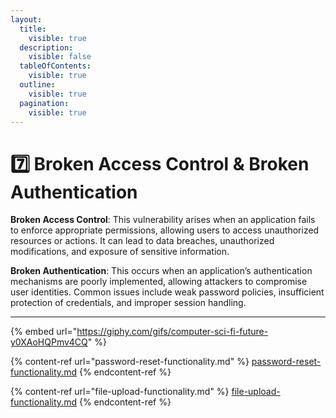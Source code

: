```yaml
---
layout:
  title:
    visible: true
  description:
    visible: false
  tableOfContents:
    visible: true
  outline:
    visible: true
  pagination:
    visible: true
---
```


# 7️⃣ Broken Access Control & Broken Authentication

**Broken Access Control**: This vulnerability arises when an application fails to enforce appropriate permissions, allowing users to access unauthorized resources or actions. It can lead to data breaches, unauthorized modifications, and exposure of sensitive information.

**Broken Authentication**: This occurs when an application’s authentication mechanisms are poorly implemented, allowing attackers to compromise user identities. Common issues include weak password policies, insufficient protection of credentials, and improper session handling.

***

{% embed url="https://giphy.com/gifs/computer-sci-fi-future-y0XAoHQPmv4CQ" %}

{% content-ref url="password-reset-functionality.md" %}
[password-reset-functionality.md](password-reset-functionality.md)
{% endcontent-ref %}

{% content-ref url="file-upload-functionality.md" %}
[file-upload-functionality.md](file-upload-functionality.md)
{% endcontent-ref %}
